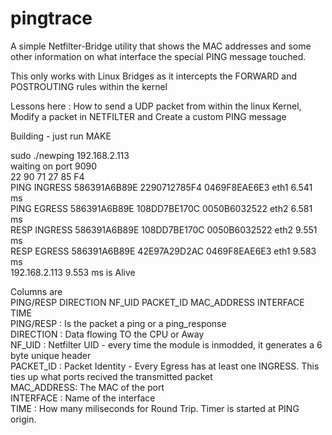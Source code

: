 # pingtrace
A simple Netfilter-Bridge utility that shows the MAC addresses and some other
information on what interface the special PING message touched.

This only works with Linux Bridges as it intercepts the FORWARD and POSTROUTING rules within the kernel


Lessons here : How to send a UDP packet from within the linux Kernel, Modify a packet in NETFILTER and Create a custom PING message




Building - just run MAKE 

sudo ./newping 192.168.2.113<br>
waiting on port 9090<br>
22 90 71 27 85 F4<br> 
PING INGRESS 586391A6B89E 2290712785F4 0469F8EAE6E3 eth1	6.541 ms<br>
PING EGRESS  586391A6B89E 108DD7BE170C 0050B6032522 eth2	6.581 ms<br>
RESP INGRESS 586391A6B89E 108DD7BE170C 0050B6032522 eth2	9.551 ms<br>
RESP EGRESS  586391A6B89E 42E97A29D2AC 0469F8EAE6E3 eth1	9.583 ms<br>
192.168.2.113 9.553 ms is Alive<br>

Columns are <br>
PING/RESP DIRECTION NF_UID PACKET_ID MAC_ADDRESS INTERFACE  TIME<br>
PING/RESP : Is the packet a ping or a ping_response<br>
DIRECTION : Data flowing TO the CPU or Away<br>
NF_UID    : Netfilter UID - every time the module is inmodded, it generates a 6 byte unique header<br> 
PACKET_ID : Packet Identity - Every Egress has at least one INGRESS. This ties up what ports recived the transmitted packet<br>
MAC_ADDRESS: The MAC of the port <br>
INTERFACE : Name of the interface<br>
TIME      : How many miliseconds for Round Trip. Timer is started at PING origin.<br>



